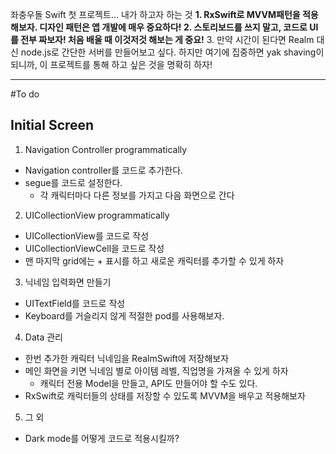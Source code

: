 좌충우돌 Swift 첫 프로젝트... 내가 하고자 하는 것
**1. RxSwift로 MVVM패턴을 적용해보자. 디자인 패턴은 앱 개발에 매우 중요하다!
2. 스토리보드를 쓰지 말고, 코드로 UI를 전부 짜보자! 처음 배울 때 이것저것 해보는 게 중요!**
3. 만약 시간이 된다면 Realm 대신 node.js로 간단한 서버를 만들어보고 싶다. 하지만 여기에 집중하면 yak shaving이 되니까, 이 프로젝트를 통해 하고 싶은 것을 명확히 하자!

--- 

#To do
## Initial Screen
1. Navigation Controller programmatically
- Navigation controller를 코드로 추가한다.
- segue를 코드로 설정한다.
    - 각 캐릭터마다 다른 정보를 가지고 다음 화면으로 간다

2. UICollectionView programmatically
- UICollectionView를 코드로 작성
- UICollectionViewCell을 코드로 작성
- 맨 마지막 grid에는 + 표시를 하고 새로운 캐릭터를 추가할 수 있게 하자

3. 닉네임 입력화면 만들기
- UITextField를 코드로 작성 
- Keyboard를 거슬리지 않게 적절한 pod를 사용해보자.

4. Data 관리
- 한번 추가한 캐릭터 닉네임을 RealmSwift에 저장해보자
- 메인 화면을 키면 닉네임 별로 아이템 레벨, 직업명을 가져올 수 있게 하자
    - 캐릭터 전용 Model을 만들고, API도 만들어야 할 수도 있다.
- RxSwift로 캐릭터들의 상태를 저장할 수 있도록 MVVM을 배우고 적용해보자 

5. 그 외
- Dark mode를 어떻게 코드로 적용시킬까?

